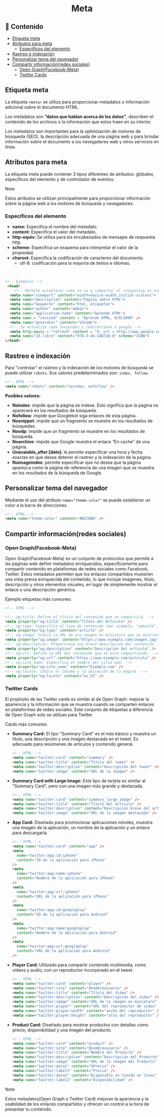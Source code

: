 <h1 align="center">Meta</h1>

<h2>📑 Contenido</h2>

- [Etiqueta meta](#etiqueta-meta)
- [Atributos para meta](#atributos-para-meta)
  - [Específicos del elemento](#específicos-del-elemento)
- [Rastreo e indexación](#rastreo-e-indexación)
- [Personalizar tema del navegador](#personalizar-tema-del-navegador)
- [Compartir información(redes sociales)](#compartir-informaciónredes-sociales)
  - [Open Graph(Facebook-Meta)](#open-graphfacebook-meta)
  - [Twitter Cards](#twitter-cards)

## Etiqueta meta

La etiqueta `<meta>` se utiliza para proporcionar metadatos o información adicional sobre el documento HTML.

Los metadatos son **“datos que hablan acerca de los datos”**, describen el contenido de los archivos o la información que estos traen en su interior.

Los metadatos son importantes para la optimización de motores de búsqueda (SEO), la descripción adecuada de una página web y para brindar información sobre el documento a los navegadores web y otros servicios en línea.

## Atributos para meta

La etiqueta meta puede contener 3 tipos diferentes de atributos: globales, específicos del elemento y de controlador de eventos.

> [!NOTE]
>
> Estos atributos se utilizan principalmente para proporcionar información sobre la página web a los motores de búsqueda y navegadores.

### Específicos del elemento

- **name:** Especifica el nombre del metadato.
- **content:** Especifica el valor del metadato.
- **http-equiv:** Se utiliza para los encabezados de mensajes de respuesta http.
- **scheme:** Especifica un esquema para interpretar el valor de la propiedad.
- **charset:** Especifica la codificación de caracteres del documento.
  - utf-8: codificación para la mayoría de textos e idiomas.

<br>

```HTML
<!-- Ejemplos -->
 <head>
    <!-- Permite establecer como se va a comportar el responsive en nuestra página. Viewport se asegura que el ancho de la pagina sea el mismo que el del dispositivo. -->
  <meta name="viewport" content="width=device-width,initial-scale=1">
  <meta name="description" content="Pagina sobre HTML">
  <meta name="keywords" content="html, etiquetas">
  <meta name="author" content="Admin">
  <meta name="application-name" content="Aprende HTML">
  <meta name = "revised" content = "Aprende HTML, 9/9/2099" />
  <meta name="generator" content="VSCode">
  <!-- Se actualiza cada 5segundos y redirecciona a google -->
  <meta http-equiv = "refresh" content = "5; url = http://www.google.com" />
  <meta name="id.libro" content="978-3-44-148710-0" scheme="ISBN">
</head>
```

## Rastreo e indexación

Para "controlar" el rastreo y la indexación de los motores de búsqueda se puede utilizar
`robots`. Sus valores predeterminados son: `index, follow`.

```html
<!-- HTML -->
<meta name="robots" content="noindex, nofollow" />
```

**Posibles valores:**

- **Noindex**: impide que la página se indexe. Esto significa que la página no aparecerá en los resultados de búsqueda.
- **Nofollow**: impide que Googlebot siga enlaces de esta página.
- **Nosnippet**: impide que un fragmento se muestre en los resultados de búsquedas.
- **Noodp**: impide que un fragmento se muestre en los resultados de búsqueda.
- **Noarchive**: impide que Google muestra el enlace “En cache” de una página.
- **Unavaiable_after:[date]**: le permite especificar una hora y fecha exactas en que desea detener el rastreo y la indexación de la página.
- **Noimageindex**: permite especificar que no desea que la página aparezca como la página de referencia de una imagen que se muestra en los resultados de la búsqueda de Google.

## Personalizar tema del navegador

Mediante el uso del atributo `name="theme-color"` se puede establecer un color a la barra de direcciones.

```html
<!-- HTML -->
<meta name="theme-color" content="#B2C8BA" />
```

## Compartir información(redes sociales)

### Open Graph(Facebook-Meta)

Open Graph(Facebook-Meta) es un conjunto de protocolos que permite a las páginas web definir metadatos enriquecidos, específicamente para compartir contenido en plataformas de redes sociales como Facebook, Twitter. Estos metadatos permiten que los enlaces compartidos muestren una vista previa enriquecida del contenido, lo que incluye imágenes, título, descripción y otros elementos visuales, en lugar de simplemente mostrar el enlace o una descripción genérica.

Ejemplo etiquetas más comunes:

```html
<!-- HTML -->

<!-- og:title: Define el título del contenido que se compartirá. -->
<meta property="og:title" content="Título del Artículo" />
<!-- og:type: Especifica el tipo de contenido (por ejemplo, "website", "article", "video"). -->
<meta property="og:type" content="article" />
<!-- og:image: Indica la URL de una imagen en miniatura que se mostrará junto al enlace compartido. -->
<meta property="og:image" content="https://www.ejemplo.com/imagen.jpg" />
<!-- og:description: Proporciona una breve descripción del contenido. -->
<meta property="og:description" content="Descripción del artículo" />
<!-- og:url: Define la URL del contenido que se está compartiendo. -->
<meta property="og:url" content="https://www.ejemplo.com/articulo" />
<!-- og:site_name: Especifica el nombre del sitio web. -->
<meta property="og:site_name" content="Ejemplo.com" />
<!-- og:locale: Indica el idioma y la ubicación de la página. -->
<meta property="og:locale" content="es_ES" />
```

### Twitter Cards

El propósito de las Twitter cards es similar al de Open Graph: mejorar la apariencia y la información que se muestra cuando se comparten enlaces en plataformas de redes sociales.
Este conjunto de etiquetas a diferencia de Open Graph solo se utilizan para Twitter.

Cards más comunes:

- **Summary Card:** El tipo "Summary Card" es el más básico y muestra un título, una descripción y una imagen destacada en el tweet. Es adecuado para resúmenes de artículos y contenido general.

  ```html
  <!-- HTML -->
  <meta name="twitter:card" content="summary" />
  <meta name="twitter:title" content="Título del tweet" />
  <meta name="twitter:description" content="Descripción del tweet" />
  <meta name="twitter:image" content="URL de la imagen" />
  ```

- **Summary Card with Large Image:** Este tipo de tarjeta es similar al "Summary Card", pero con una imagen más grande y destacada.

  ```html
  <!-- HTML -->
  <meta name="twitter:card" content="summary_large_image" />
  <meta name="twitter:title" content="Título del Artículo" />
  <meta name="twitter:description" content="Descripción breve del artículo." />
  <meta name="twitter:image" content="URL de la imagen destacada" />
  ```

- **App Card:** Diseñado para promocionar aplicaciones móviles, muestra una imagen de la aplicación, un nombre de la aplicación y un enlace para descargarla.

  ```html
  <!-- HTML -->
  <meta name="twitter:card" content="app" />
  <meta
    name="twitter:app:id:iphone"
    content="ID de la aplicación para iPhone"
  />
  <meta
    name="twitter:app:name:iphone"
    content="Nombre de la aplicación para iPhone"
  />
  <meta
    name="twitter:app:url:iphone"
    content="URL de la aplicación para iPhone"
  />
  <meta
    name="twitter:app:id:googleplay"
    content="ID de la aplicación para Android"
  />
  <meta
    name="twitter:app:name:googleplay"
    content="Nombre de la aplicación para Android"
  />
  <meta
    name="twitter:app:url:googleplay"
    content="URL de la aplicación para Android"
  />
  ```

- **Player Card:** Utilizado para compartir contenido multimedia, como videos y audio, con un reproductor incorporado en el tweet.

  ```html
  <!-- HTML -->
  <meta name="twitter:card" content="player" />
  <meta name="twitter:site" content="@nombreusuario" />
  <meta name="twitter:title" content="Título del Video" />
  <meta name="twitter:description" content="Descripción del video" />
  <meta name="twitter:image" content="URL de la imagen en miniatura" />
  <meta name="twitter:player" content="URL del reproductor de video" />
  <meta name="twitter:player:width" content="ancho del reproductor" />
  <meta name="twitter:player:height" content="alto del reproductor" />
  ```

- **Product Card:** Diseñado para mostrar productos con detalles como precio, disponibilidad y una imagen del producto.

  ```html
  <!-- HTML -->
  <meta name="twitter:card" content="product" />
  <meta name="twitter:site" content="@nombreusuario" />
  <meta name="twitter:title" content="Nombre del Producto" />
  <meta name="twitter:description" content="Descripción del Producto" />
  <meta name="twitter:image" content="URL de la imagen del Producto" />
  <meta name="twitter:data1" content="$Precio" />
  <meta name="twitter:label1" content="Precio" />
  <meta name="twitter:data2" content="Disponible en tienda en línea" />
  <meta name="twitter:label2" content="Disponibilidad" />
  ```

> [!NOTE]
>
> Estos metadatos(Open Graph o Twitter Card) mejoran la apariencia y la usabilidad de los enlaces compartidos y ofrecen un control a la hora de presentar tu contenido.
